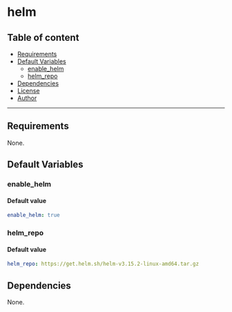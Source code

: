 # helm

## Table of content

- [Requirements](#requirements)
- [Default Variables](#default-variables)
  - [enable_helm](#enable_helm)
  - [helm_repo](#helm_repo)
- [Dependencies](#dependencies)
- [License](#license)
- [Author](#author)

---

## Requirements

None.

## Default Variables

### enable_helm

#### Default value

```YAML
enable_helm: true
```

### helm_repo

#### Default value

```YAML
helm_repo: https://get.helm.sh/helm-v3.15.2-linux-amd64.tar.gz
```



## Dependencies

None.
